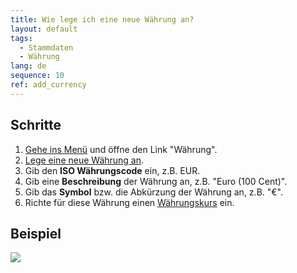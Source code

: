 ```yaml
---
title: Wie lege ich eine neue Währung an?
layout: default
tags:
  - Stammdaten
  - Währung
lang: de
sequence: 10
ref: add_currency
---
```


## Schritte

1. [Gehe ins Menü](Menu) und öffne den Link "Währung".
1. [Lege eine neue Währung an](Neuer_Datensatz_Fenster_Webui).
1. Gib den **ISO Währungscode** ein, z.B. EUR.
1. Gib eine **Beschreibung** der Währung an, z.B. "Euro (100 Cent)".
1. Gib das **Symbol** bzw. die Abkürzung der Währung an, z.B. "€".
1. Richte für diese Währung einen [Währungskurs](Waehrungskurs) ein.

## Beispiel
![](assets/Waehrung_anlegen.gif)
